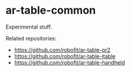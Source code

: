 # ar-table-common
Experimental stuff.
 
Related repositories:
 - https://github.com/robofit/ar-table-pr2
 - https://github.com/robofit/ar-table-itable
 - https://github.com/robofit/ar-table-handheld
